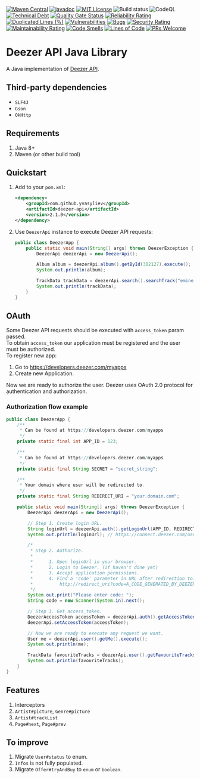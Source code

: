 [![Maven Central](https://maven-badges.herokuapp.com/maven-central/com.github.yvasyliev/deezer-api/badge.svg?&kill_cache=1)](https://search.maven.org/artifact/com.github.yvasyliev/deezer-api)
[![javadoc](https://javadoc.io/badge2/com.github.yvasyliev/deezer-api/javadoc.svg)](https://javadoc.io/doc/com.github.yvasyliev/deezer-api)
[![MIT License](http://img.shields.io/badge/license-MIT-blue.svg?style=flat)](https://github.com/yvasyliev/deezer-api/blob/master/LICENSE)
![Build status](https://github.com/yvasyliev/deezer-api/actions/workflows/build-maven-project.yml/badge.svg?branch=master)
![CodeQL](https://github.com/yvasyliev/deezer-api/workflows/CodeQL/badge.svg)
[![Technical Debt](https://sonarcloud.io/api/project_badges/measure?project=yvasyliev_deezer-api&metric=sqale_index)](https://sonarcloud.io/summary/new_code?id=yvasyliev_deezer-api)
[![Quality Gate Status](https://sonarcloud.io/api/project_badges/measure?project=yvasyliev_deezer-api&metric=alert_status)](https://sonarcloud.io/summary/new_code?id=yvasyliev_deezer-api)
[![Reliability Rating](https://sonarcloud.io/api/project_badges/measure?project=yvasyliev_deezer-api&metric=reliability_rating)](https://sonarcloud.io/summary/new_code?id=yvasyliev_deezer-api)
[![Duplicated Lines (%)](https://sonarcloud.io/api/project_badges/measure?project=yvasyliev_deezer-api&metric=duplicated_lines_density)](https://sonarcloud.io/summary/new_code?id=yvasyliev_deezer-api)
[![Vulnerabilities](https://sonarcloud.io/api/project_badges/measure?project=yvasyliev_deezer-api&metric=vulnerabilities)](https://sonarcloud.io/summary/new_code?id=yvasyliev_deezer-api)
[![Bugs](https://sonarcloud.io/api/project_badges/measure?project=yvasyliev_deezer-api&metric=bugs)](https://sonarcloud.io/summary/new_code?id=yvasyliev_deezer-api)
[![Security Rating](https://sonarcloud.io/api/project_badges/measure?project=yvasyliev_deezer-api&metric=security_rating)](https://sonarcloud.io/summary/new_code?id=yvasyliev_deezer-api)
[![Maintainability Rating](https://sonarcloud.io/api/project_badges/measure?project=yvasyliev_deezer-api&metric=sqale_rating)](https://sonarcloud.io/summary/new_code?id=yvasyliev_deezer-api)
[![Code Smells](https://sonarcloud.io/api/project_badges/measure?project=yvasyliev_deezer-api&metric=code_smells)](https://sonarcloud.io/summary/new_code?id=yvasyliev_deezer-api)
[![Lines of Code](https://sonarcloud.io/api/project_badges/measure?project=yvasyliev_deezer-api&metric=ncloc)](https://sonarcloud.io/summary/new_code?id=yvasyliev_deezer-api)
[![PRs Welcome](https://img.shields.io/badge/PRs-welcome-brightgreen.svg?style=flat)](http://makeapullrequest.com)

# Deezer API Java Library

A Java implementation of [Deezer API](https://developers.deezer.com/api).

## Third-party dependencies

- `SLF4J`
- `Gson`
- `OkHttp`

## Requirements

1. Java 8+
2. Maven (or other build tool)

## Quickstart

1. Add to your `pom.xml`:
    ```xml
    <dependency>
        <groupId>com.github.yvasyliev</groupId>
        <artifactId>deezer-api</artifactId>
        <version>2.1.0</version>
    </dependency>
    ```
2. Use `DeezerApi` instance to execute Deezer API requests:
   ```java
   public class DeezerApp {
       public static void main(String[] args) throws DeezerException {
           DeezerApi deezerApi = new DeezerApi();
   
           Album album = deezerApi.album().getById(302127).execute();
           System.out.println(album);
   
           TrackData trackData = deezerApi.search().searchTrack("eminem").execute();
           System.out.println(trackData);
       }
   }
   ```

## OAuth

Some Deezer API requests should be executed with `access_token` param passed.<br/>
To obtain `access_token` our application must be registered and the user must be authorized.<br/>
To register new app:

1. Go to https://developers.deezer.com/myapps
2. Create new Application.

Now we are ready to authorize the user. Deezer uses OAuth 2.0 protocol for authentication and authorization.<br/>

### Authorization flow example

```java
public class DeezerApp {
    /**
     * Can be found at https://developers.deezer.com/myapps
     */
    private static final int APP_ID = 123;

    /**
     * Can be found at https://developers.deezer.com/myapps
     */
    private static final String SECRET = "secret_string";

    /**
     * Your domain where user will be redirected to.
     */
    private static final String REDIRECT_URI = "your.domain.com";

    public static void main(String[] args) throws DeezerException {
        DeezerApi deezerApi = new DeezerApi();

        // Step 1. Create login URL.
        String loginUrl = deezerApi.auth().getLoginUrl(APP_ID, REDIRECT_URI, Permission.BASIC_ACCESS);
        System.out.println(loginUrl); // https://connect.deezer.com/oauth/auth.php?app_id=123&redirect_uri=your.domain.com&perms=basic_access

        /*
         * Step 2. Authorize.
         *
         *      1. Open loginUrl in your browser.
         *      2. Login to Deezer. (if haven't done yet)
         *      3. Accept application permissions.
         *      4. Find a 'code' parameter in URL after redirection to:
         *          http://redirect_uri?code=A_CODE_GENERATED_BY_DEEZER
         */
        System.out.print("Please enter code: ");
        String code = new Scanner(System.in).next();

        // Step 3. Get access_token.
        DeezerAccessToken accessToken = deezerApi.auth().getAccessToken(APP_ID, SECRET, code).execute();
        deezerApi.setAccessToken(accessToken);

        // Now we are ready to execute any request we want.
        User me = deezerApi.user().getMe().execute();
        System.out.println(me);

        TrackData favouriteTracks = deezerApi.user().getFavouriteTracks(me.getId()).execute();
        System.out.println(favouriteTracks);
    }
}
```

## Features
1. Interceptors
2. `Artist#picture`, `Genre#picture`
3. `Artist#trackList`
4. `Page#next`, `Page#prev`

## To improve
1. Migrate `User#status` to enum.
2. `Infos` is not fully populated.
3. Migrate `Offer#tryAndBuy` to `enum` or `boolean`.
